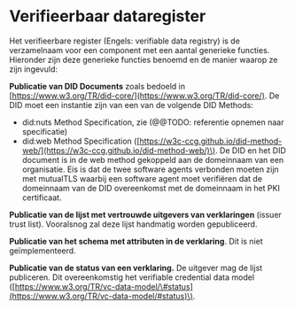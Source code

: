 # Verifieerbaar dataregister

Het verifieerbare register \(Engels: verifiable data registry\) is de verzamelnaam voor een component met een aantal generieke functies. Hieronder zijn deze generieke functies benoemd en de manier waarop ze zijn ingevuld:

**Publicatie van DID Documents** zoals bedoeld in [https://www.w3.org/TR/did-core/](https://www.w3.org/TR/did-core/). De DID moet een instantie zijn van een van de volgende DID Methods:

* did:nuts Method Specification, zie \(@@TODO: referentie opnemen naar specificatie\)
* did:web Method Specification \([https://w3c-ccg.github.io/did-method-web/](https://w3c-ccg.github.io/did-method-web/)\). De DID en het DID document is in de web method gekoppeld aan de domeinnaam van een organisatie. Eis is dat de twee software agents verbonden moeten zijn met mutualTLS waarbij een software agent moet verifiëren dat de domeinnaam van de DID overeenkomst met de domeinnaam in het PKI certificaat.

**Publicatie van de lijst met vertrouwde uitgevers van verklaringen** \(issuer trust list\). Vooralsnog zal deze lijst handmatig worden gepubliceerd.

**Publicatie van het schema met attributen in de verklaring**. Dit is niet geïmplementeerd.

**Publicatie van de status van een verklaring.** De uitgever mag de lijst publiceren. Dit overeenkomstig het verifiable credential data model \([https://www.w3.org/TR/vc-data-model/\#status](https://www.w3.org/TR/vc-data-model/#status)\).

